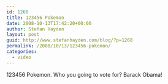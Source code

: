 ```yaml
---
id: 1268
title: 123456 Pokemon
date: 2008-10-13T17:42:20+00:00
author: Stefan Hayden
layout: post
guid: http://www.stefanhayden.com/blog/?p=1268
permalink: /2008/10/13/123456-pokemon/
categories:
  - video
---
```

123456 Pokemon. Who you going to vote for? Barack Obama!

<object width="425" height="344"><param name="movie" value="http://www.youtube.com/v/ZlVUXLBJg14&hl=en&fs=1"></param><param name="allowFullScreen" value="true"></param><embed src="http://www.youtube.com/v/ZlVUXLBJg14&hl=en&fs=1" type="application/x-shockwave-flash" allowfullscreen="true" width="425" height="344"></embed></object>